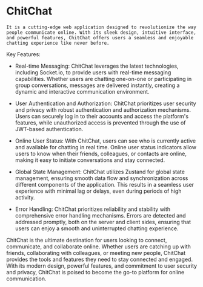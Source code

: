 # ChitChat
    It is a cutting-edge web application designed to revolutionize the way people communicate online. With its sleek design, intuitive interface, and powerful features, ChitChat offers users a seamless and enjoyable chatting experience like never before.


Key Features:

- Real-time Messaging: ChitChat leverages the latest technologies, including Socket.io, to provide users with real-time messaging capabilities. Whether users are chatting one-on-one or participating in group conversations, messages are delivered instantly, creating a dynamic and interactive communication environment.

- User Authentication and Authorization: ChitChat prioritizes user security and privacy with robust authentication and authorization mechanisms. Users can securely log in to their accounts and access the platform's features, while unauthorized access is prevented through the use of JWT-based authentication.

- Online User Status: With ChitChat, users can see who is currently active and available for chatting in real time. Online user status indicators allow users to know when their friends, colleagues, or contacts are online, making it easy to initiate conversations and stay connected.

- Global State Management: ChitChat utilizes Zustand for global state management, ensuring smooth data flow and synchronization across different components of the application. This results in a seamless user experience with minimal lag or delays, even during periods of high activity.

- Error Handling: ChitChat prioritizes reliability and stability with comprehensive error handling mechanisms. Errors are detected and addressed promptly, both on the server and client sides, ensuring that users can enjoy a smooth and uninterrupted chatting experience.


ChitChat is the ultimate destination for users looking to connect, communicate, and collaborate online. Whether users are catching up with friends, collaborating with colleagues, or meeting new people, ChitChat provides the tools and features they need to stay connected and engaged. With its modern design, powerful features, and commitment to user security and privacy, ChitChat is poised to become the go-to platform for online communication.